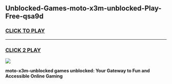 
## Unblocked-Games-moto-x3m-unblocked-Play-Free-qsa9d
<h3>
<a href="https://premium76.site?title=moto-x3m-unblocked&ref=18A1">CLICK TO PLAY</a></h3>
<hr>

<h3>
<a href="https://premium76.site?title=moto-x3m-unblocked&ref=18A1">CLICK 2 PLAY</a>
  
</h3>

<a href="https://premium76.site?title=moto-x3m-unblocked&ref=18A1"><img src="https://clearcache.store/games.png"></a>


**moto-x3m-unblocked games unblocked: Your Gateway to Fun and Accessible Online Gaming**
